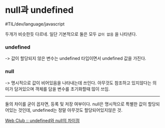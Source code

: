 # null과 undefined
#TIL/dev/language/javascript

두개가 비슷한듯 다르네. 일단 기본적으로 둘은 모두 `값이 없음` 을 나타낸다. 

### undefined
-> 값이 할당되지 않은 변수는 undefined 타입이면서 undefined 값을 가진다. 

### null
-> 명시적으로 값이 비어있음을 나타내는데 쓰인다. 아무것도 참조하고 있지않다는 의미가 담겨있으며 객체를 담을 변수를 초기화할때 많이 쓰임. 


- - - -

둘의 차이를 굳이 꼽자면, 등록 및 저장 여부이다.  null은 명시적으로 특별한 값이 할당되어있는 것인데, undefined는 정말 아무것도 할당되어있지않은 것. 


[Web Club :: undefined와 null의 차이점](https://webclub.tistory.com/1)
